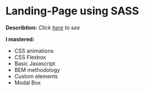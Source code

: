 # Landing-Page using SASS 

**Describtion:** *Click [here](https://zhenshenzarukina.github.io/Skillbox-course-work/) to see*

**I mastered:**
*  CSS animations
*  CSS Flexbox
*  Basic Javascript
*  BEM methodology
*  Сustom elements
*  Modal Box
